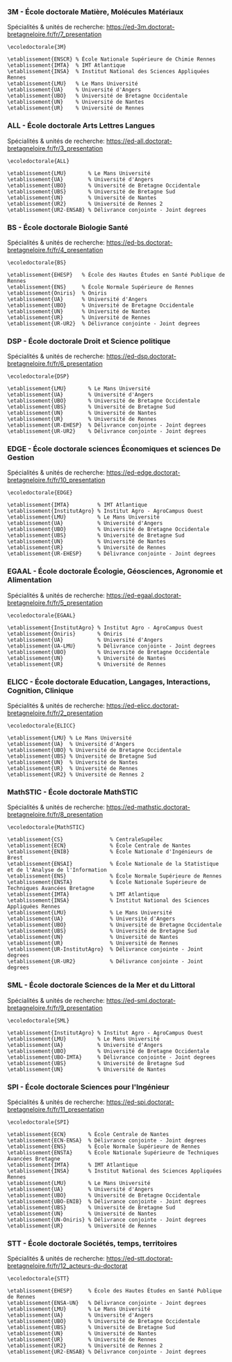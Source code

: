 
### 3M - École doctorale Matière, Molécules Matériaux

Spécialités & unités de recherche:
https://ed-3m.doctorat-bretagneloire.fr/fr/7_presentation

```
\ecoledoctorale{3M}

\etablissement{ENSCR} % École Nationale Supérieure de Chimie Rennes
\etablissement{IMTA}  % IMT Atlantique
\etablissement{INSA}  % Institut National des Sciences Appliquées Rennes
\etablissement{LMU}   % Le Mans Université
\etablissement{UA}    % Université d'Angers
\etablissement{UBO}   % Université de Bretagne Occidentale
\etablissement{UN}    % Université de Nantes
\etablissement{UR}    % Université de Rennes
```


### ALL - École doctorale Arts Lettres Langues


Spécialités & unités de recherche: https://ed-all.doctorat-bretagneloire.fr/fr/3_presentation

```
\ecoledoctorale{ALL}

\etablissement{LMU}       % Le Mans Université
\etablissement{UA}        % Université d'Angers
\etablissement{UBO}       % Université de Bretagne Occidentale
\etablissement{UBS}       % Université de Bretagne Sud
\etablissement{UN}        % Université de Nantes
\etablissement{UR2}       % Université de Rennes 2
\etablissement{UR2-ENSAB} % Délivrance conjointe - Joint degrees
```


### BS - École doctorale Biologie Santé

Spécialités & unités de recherche: https://ed-bs.doctorat-bretagneloire.fr/fr/4_presentation

```
\ecoledoctorale{BS}

\etablissement{EHESP}   % École des Hautes Études en Santé Publique de Rennes
\etablissement{ENS}     % École Normale Supérieure de Rennes
\etablissement{Oniris}  % Oniris
\etablissement{UA}      % Université d'Angers
\etablissement{UBO}     % Université de Bretagne Occidentale
\etablissement{UN}      % Université de Nantes
\etablissement{UR}      % Université de Rennes
\etablissement{UR-UR2}  % Délivrance conjointe - Joint degrees
```


### DSP - École doctorale Droit et Science politique

Spécialités & unités de recherche: https://ed-dsp.doctorat-bretagneloire.fr/fr/6_presentation

```
\ecoledoctorale{DSP}

\etablissement{LMU}       % Le Mans Université
\etablissement{UA}        % Université d'Angers
\etablissement{UBO}       % Université de Bretagne Occidentale
\etablissement{UBS}       % Université de Bretagne Sud
\etablissement{UN}        % Université de Nantes
\etablissement{UR}        % Université de Rennes
\etablissement{UR-EHESP}  % Délivrance conjointe - Joint degrees
\etablissement{UR-UR2}    % Délivrance conjointe - Joint degrees
```


### EDGE - École doctorale sciences Économiques et sciences De Gestion

Spécialités & unités de recherche: https://ed-edge.doctorat-bretagneloire.fr/fr/10_presentation

```
\ecoledoctorale{EDGE}

\etablissement{IMTA}         % IMT Atlantique
\etablissement{InstitutAgro} % Institut Agro - AgroCampus Ouest
\etablissement{LMU}          % Le Mans Université
\etablissement{UA}           % Université d'Angers
\etablissement{UBO}          % Université de Bretagne Occidentale
\etablissement{UBS}          % Université de Bretagne Sud
\etablissement{UN}           % Université de Nantes
\etablissement{UR}           % Université de Rennes
\etablissement{UR-EHESP}     % Délivrance conjointe - Joint degrees
```


### EGAAL - École doctorale Écologie, Géosciences, Agronomie et Alimentation

Spécialités & unités de recherche: https://ed-egaal.doctorat-bretagneloire.fr/fr/5_presentation

```
\ecoledoctorale{EGAAL}

\etablissement{InstitutAgro} % Institut Agro - AgroCampus Ouest
\etablissement{Oniris}       % Oniris
\etablissement{UA}           % Université d'Angers
\etablissement{UA-LMU}       % Délivrance conjointe - Joint degrees
\etablissement{UBO}          % Université de Bretagne Occidentale
\etablissement{UN}           % Université de Nantes
\etablissement{UR}           % Université de Rennes
```


### ELICC - École doctorale Education, Langages, Interactions, Cognition, Clinique

Spécialités & unités de recherche: https://ed-elicc.doctorat-bretagneloire.fr/fr/2_presentation

```
\ecoledoctorale{ELICC}

\etablissement{LMU} % Le Mans Université
\etablissement{UA}  % Université d'Angers
\etablissement{UBO} % Université de Bretagne Occidentale
\etablissement{UBS} % Université de Bretagne Sud
\etablissement{UN}  % Université de Nantes
\etablissement{UR}  % Université de Rennes
\etablissement{UR2} % Université de Rennes 2
```


### MathSTIC - École doctorale MathSTIC

Spécialités & unités de recherche: https://ed-mathstic.doctorat-bretagneloire.fr/fr/8_presentation

```
\ecoledoctorale{MathSTIC}

\etablissement{CS}               % CentraleSupélec
\etablissement{ECN}              % École Centrale de Nantes
\etablissement{ENIB}             % École Nationale d'Ingénieurs de Brest
\etablissement{ENSAI}            % École Nationale de la Statistique et de l'Analyse de l'Information
\etablissement{ENS}              % École Normale Supérieure de Rennes
\etablissement{ENSTA}            % École Nationale Supérieure de Techniques Avancées Bretagne
\etablissement{IMTA}             % IMT Atlantique
\etablissement{INSA}             % Institut National des Sciences Appliquées Rennes
\etablissement{LMU}              % Le Mans Université
\etablissement{UA}               % Université d'Angers
\etablissement{UBO}              % Université de Bretagne Occidentale
\etablissement{UBS}              % Université de Bretagne Sud
\etablissement{UN}               % Université de Nantes
\etablissement{UR}               % Université de Rennes
\etablissement{UR-InstitutAgro}  % Délivrance conjointe - Joint degrees
\etablissement{UR-UR2}           % Délivrance conjointe - Joint degrees
```


### SML - École doctorale Sciences de la Mer et du Littoral

Spécialités & unités de recherche: https://ed-sml.doctorat-bretagneloire.fr/fr/9_presentation

```
\ecoledoctorale{SML}

\etablissement{InstitutAgro} % Institut Agro - AgroCampus Ouest
\etablissement{LMU}          % Le Mans Université
\etablissement{UA}           % Université d'Angers
\etablissement{UBO}          % Université de Bretagne Occidentale
\etablissement{UBO-IMTA}     % Délivrance conjointe - Joint degrees
\etablissement{UBS}          % Université de Bretagne Sud
\etablissement{UN}           % Université de Nantes
```


### SPI - École doctorale Sciences pour l'Ingénieur

Spécialités & unités de recherche: https://ed-spi.doctorat-bretagneloire.fr/fr/11_presentation

```
\ecoledoctorale{SPI}

\etablissement{ECN}       % École Centrale de Nantes
\etablissement{ECN-ENSA}  % Délivrance conjointe - Joint degrees
\etablissement{ENS}       % École Normale Supérieure de Rennes
\etablissement{ENSTA}     % École Nationale Supérieure de Techniques Avancées Bretagne
\etablissement{IMTA}      % IMT Atlantique
\etablissement{INSA}      % Institut National des Sciences Appliquées Rennes
\etablissement{LMU}       % Le Mans Université
\etablissement{UA}        % Université d'Angers
\etablissement{UBO}       % Université de Bretagne Occidentale
\etablissement{UBO-ENIB}  % Délivrance conjointe - Joint degrees
\etablissement{UBS}       % Université de Bretagne Sud
\etablissement{UN}        % Université de Nantes
\etablissement{UN-Oniris} % Délivrance conjointe - Joint degrees
\etablissement{UR}        % Université de Rennes
```


### STT - École doctorale Sociétés, temps, territoires

Spécialités & unités de recherche: https://ed-stt.doctorat-bretagneloire.fr/fr/12_acteurs-du-doctorat

```
\ecoledoctorale{STT}

\etablissement{EHESP}     % École des Hautes Études en Santé Publique de Rennes
\etablissement{ENSA-UN}   % Délivrance conjointe - Joint degrees
\etablissement{LMU}       % Le Mans Université
\etablissement{UA}        % Université d'Angers
\etablissement{UBO}       % Université de Bretagne Occidentale
\etablissement{UBS}       % Université de Bretagne Sud
\etablissement{UN}        % Université de Nantes
\etablissement{UR}        % Université de Rennes
\etablissement{UR2}       % Université de Rennes 2
\etablissement{UR2-ENSAB} % Délivrance conjointe - Joint degrees
```
